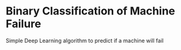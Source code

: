 # Binary Classification of Machine Failure
 Simple Deep Learning algorithm to predict if a machine will fail

